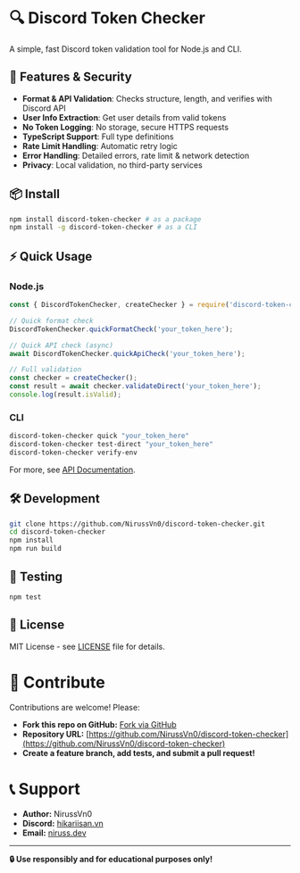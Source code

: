 # 🔍 Discord Token Checker

A simple, fast Discord token validation tool for Node.js and CLI.

## 🚀 Features & Security
- **Format & API Validation**: Checks structure, length, and verifies with Discord API
- **User Info Extraction**: Get user details from valid tokens
- **No Token Logging**: No storage, secure HTTPS requests
- **TypeScript Support**: Full type definitions
- **Rate Limit Handling**: Automatic retry logic
- **Error Handling**: Detailed errors, rate limit & network detection
- **Privacy**: Local validation, no third-party services

## 📦 Install

```bash
npm install discord-token-checker # as a package
npm install -g discord-token-checker # as a CLI
```

## ⚡ Quick Usage

### Node.js
```js
const { DiscordTokenChecker, createChecker } = require('discord-token-checker');

// Quick format check
DiscordTokenChecker.quickFormatCheck('your_token_here');

// Quick API check (async)
await DiscordTokenChecker.quickApiCheck('your_token_here');

// Full validation
const checker = createChecker();
const result = await checker.validateDirect('your_token_here');
console.log(result.isValid);
```

### CLI
```bash
discord-token-checker quick "your_token_here"
discord-token-checker test-direct "your_token_here"
discord-token-checker verify-env
```

For more, see [API Documentation](docs/API.md).

## 🛠️ Development

```bash
git clone https://github.com/NirussVn0/discord-token-checker.git
cd discord-token-checker
npm install
npm run build
```

## 🧪 Testing

```bash
npm test
```

## 📄 License

MIT License - see [LICENSE](LICENSE) file for details.

# 🤝 Contribute
Contributions are welcome! Please:
- **Fork this repo on GitHub:** [Fork via GitHub](https://github.com/NirussVn0/discord-token-checker/fork)
- **Repository URL:** [https://github.com/NirussVn0/discord-token-checker](https://github.com/NirussVn0/discord-token-checker)
- **Create a feature branch, add tests, and submit a pull request!**

# 📞 Support

- **Author:** NirussVn0
- **Discord:** [hikariisan.vn](https://discord.gg/5Naa9X9W7f)
- **Email:** [niruss.dev](mailto:work.niruss.dev@gmail.com)

---
**🔒 Use responsibly and for educational purposes only!**
